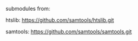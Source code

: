 submodules from:

htslib: https://github.com/samtools/htslib.git
 
samtools: https://github.com/samtools/samtools.git
